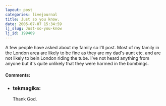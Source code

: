 ```yaml
---
layout: post
categories: livejournal
title: Just so you know.
date: 2005-07-07 15:34:59
lj_slug: Just-so-you-know
lj_id: 199409
---
```

A few people have asked about my family so I'll post. Most of my family in the London area are likely to be fine as they are my dad's aunt etc. and are not likely to bein London riding the tube. I've not heard anything from anyone but it's quite unlikely that they were harmed in the bombings.


<div id="comments"><h4>Comments:</h4><div class="lj-comments"><ul>
<li><h3>tekmagika: </h3>
<a id="comment-451"></a>
<p>Thank God.</p>
</li>
</ul></div></div>
